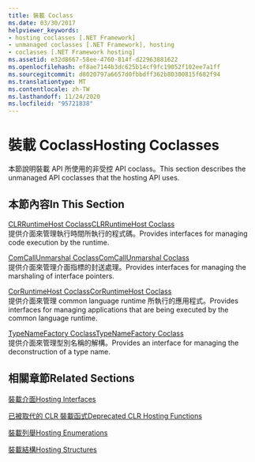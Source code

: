 ```yaml
---
title: 裝載 Coclass
ms.date: 03/30/2017
helpviewer_keywords:
- hosting coclasses [.NET Framework]
- unmanaged coclasses [.NET Framework], hosting
- coclasses [.NET Framework hosting]
ms.assetid: e32d8667-58ee-4760-814f-d22963881622
ms.openlocfilehash: ef8ae7144b3dc625b14cf9fc19052f102ee7a1ff
ms.sourcegitcommit: d8020797a6657d0fbbdff362b80300815f682f94
ms.translationtype: MT
ms.contentlocale: zh-TW
ms.lasthandoff: 11/24/2020
ms.locfileid: "95721838"
---
```

# <a name="hosting-coclasses"></a><span data-ttu-id="14b1b-102">裝載 Coclass</span><span class="sxs-lookup"><span data-stu-id="14b1b-102">Hosting Coclasses</span></span>

<span data-ttu-id="14b1b-103">本節說明裝載 API 所使用的非受控 API coclass。</span><span class="sxs-lookup"><span data-stu-id="14b1b-103">This section describes the unmanaged API coclasses that the hosting API uses.</span></span>  
  
## <a name="in-this-section"></a><span data-ttu-id="14b1b-104">本節內容</span><span class="sxs-lookup"><span data-stu-id="14b1b-104">In This Section</span></span>  

 [<span data-ttu-id="14b1b-105">CLRRuntimeHost Coclass</span><span class="sxs-lookup"><span data-stu-id="14b1b-105">CLRRuntimeHost Coclass</span></span>](clrruntimehost-coclass.md)  
 <span data-ttu-id="14b1b-106">提供介面來管理執行時間所執行的程式碼。</span><span class="sxs-lookup"><span data-stu-id="14b1b-106">Provides interfaces for managing code execution by the runtime.</span></span>  
  
 [<span data-ttu-id="14b1b-107">ComCallUnmarshal Coclass</span><span class="sxs-lookup"><span data-stu-id="14b1b-107">ComCallUnmarshal Coclass</span></span>](comcallunmarshal-coclass.md)  
 <span data-ttu-id="14b1b-108">提供介面來管理介面指標的封送處理。</span><span class="sxs-lookup"><span data-stu-id="14b1b-108">Provides interfaces for managing the marshaling of interface pointers.</span></span>  
  
 [<span data-ttu-id="14b1b-109">CorRuntimeHost Coclass</span><span class="sxs-lookup"><span data-stu-id="14b1b-109">CorRuntimeHost Coclass</span></span>](corruntimehost-coclass.md)  
 <span data-ttu-id="14b1b-110">提供介面來管理 common language runtime 所執行的應用程式。</span><span class="sxs-lookup"><span data-stu-id="14b1b-110">Provides interfaces for managing applications that are being executed by the common language runtime.</span></span>  
  
 [<span data-ttu-id="14b1b-111">TypeNameFactory Coclass</span><span class="sxs-lookup"><span data-stu-id="14b1b-111">TypeNameFactory Coclass</span></span>](typenamefactory-coclass.md)  
 <span data-ttu-id="14b1b-112">提供介面來管理型別名稱的解構。</span><span class="sxs-lookup"><span data-stu-id="14b1b-112">Provides an interface for managing the deconstruction of a type name.</span></span>  
  
## <a name="related-sections"></a><span data-ttu-id="14b1b-113">相關章節</span><span class="sxs-lookup"><span data-stu-id="14b1b-113">Related Sections</span></span>  

 [<span data-ttu-id="14b1b-114">裝載介面</span><span class="sxs-lookup"><span data-stu-id="14b1b-114">Hosting Interfaces</span></span>](hosting-interfaces.md)  
  
 [<span data-ttu-id="14b1b-115">已被取代的 CLR 裝載函式</span><span class="sxs-lookup"><span data-stu-id="14b1b-115">Deprecated CLR Hosting Functions</span></span>](deprecated-clr-hosting-functions.md)  
  
 [<span data-ttu-id="14b1b-116">裝載列舉</span><span class="sxs-lookup"><span data-stu-id="14b1b-116">Hosting Enumerations</span></span>](hosting-enumerations.md)  
  
 [<span data-ttu-id="14b1b-117">裝載結構</span><span class="sxs-lookup"><span data-stu-id="14b1b-117">Hosting Structures</span></span>](hosting-structures.md)
